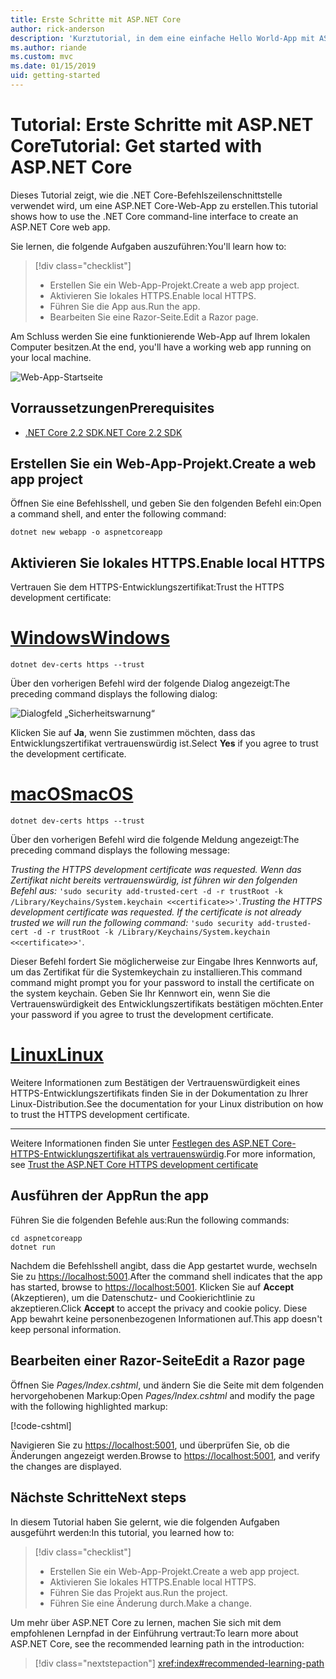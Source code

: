 ```yaml
---
title: Erste Schritte mit ASP.NET Core
author: rick-anderson
description: 'Kurztutorial, in dem eine einfache Hello World-App mit ASP.NET Core erstellt und ausgeführt wird.'
ms.author: riande
ms.custom: mvc
ms.date: 01/15/2019
uid: getting-started
---
```

# <a name="tutorial-get-started-with-aspnet-core"></a><span data-ttu-id="2b252-103">Tutorial: Erste Schritte mit ASP.NET Core</span><span class="sxs-lookup"><span data-stu-id="2b252-103">Tutorial: Get started with ASP.NET Core</span></span>

<span data-ttu-id="2b252-104">Dieses Tutorial zeigt, wie die .NET Core-Befehlszeilenschnittstelle verwendet wird, um eine ASP.NET Core-Web-App zu erstellen.</span><span class="sxs-lookup"><span data-stu-id="2b252-104">This tutorial shows how to use the .NET Core command-line interface to create an ASP.NET Core web app.</span></span>

<span data-ttu-id="2b252-105">Sie lernen, die folgende Aufgaben auszuführen:</span><span class="sxs-lookup"><span data-stu-id="2b252-105">You'll learn how to:</span></span>

> [!div class="checklist"]
> * <span data-ttu-id="2b252-106">Erstellen Sie ein Web-App-Projekt.</span><span class="sxs-lookup"><span data-stu-id="2b252-106">Create a web app project.</span></span>
> * <span data-ttu-id="2b252-107">Aktivieren Sie lokales HTTPS.</span><span class="sxs-lookup"><span data-stu-id="2b252-107">Enable local HTTPS.</span></span>
> * <span data-ttu-id="2b252-108">Führen Sie die App aus.</span><span class="sxs-lookup"><span data-stu-id="2b252-108">Run the app.</span></span>
> * <span data-ttu-id="2b252-109">Bearbeiten Sie eine Razor-Seite.</span><span class="sxs-lookup"><span data-stu-id="2b252-109">Edit a Razor page.</span></span>

<span data-ttu-id="2b252-110">Am Schluss werden Sie eine funktionierende Web-App auf Ihrem lokalen Computer besitzen.</span><span class="sxs-lookup"><span data-stu-id="2b252-110">At the end, you'll have a working web app running on your local machine.</span></span>

![Web-App-Startseite](_static/home-page.png)

## <a name="prerequisites"></a><span data-ttu-id="2b252-112">Vorraussetzungen</span><span class="sxs-lookup"><span data-stu-id="2b252-112">Prerequisites</span></span>

* [<span data-ttu-id="2b252-113">.NET Core 2.2 SDK</span><span class="sxs-lookup"><span data-stu-id="2b252-113">.NET Core 2.2 SDK</span></span>](https://www.microsoft.com/net/download/all)

## <a name="create-a-web-app-project"></a><span data-ttu-id="2b252-114">Erstellen Sie ein Web-App-Projekt.</span><span class="sxs-lookup"><span data-stu-id="2b252-114">Create a web app project</span></span>

<span data-ttu-id="2b252-115">Öffnen Sie eine Befehlsshell, und geben Sie den folgenden Befehl ein:</span><span class="sxs-lookup"><span data-stu-id="2b252-115">Open a command shell, and enter the following command:</span></span>

```console
dotnet new webapp -o aspnetcoreapp
```

## <a name="enable-local-https"></a><span data-ttu-id="2b252-116">Aktivieren Sie lokales HTTPS.</span><span class="sxs-lookup"><span data-stu-id="2b252-116">Enable local HTTPS</span></span>

<span data-ttu-id="2b252-117">Vertrauen Sie dem HTTPS-Entwicklungszertifikat:</span><span class="sxs-lookup"><span data-stu-id="2b252-117">Trust the HTTPS development certificate:</span></span>

# <a name="windowstabwindows"></a>[<span data-ttu-id="2b252-118">Windows</span><span class="sxs-lookup"><span data-stu-id="2b252-118">Windows</span></span>](#tab/windows)

```console
dotnet dev-certs https --trust
```

<span data-ttu-id="2b252-119">Über den vorherigen Befehl wird der folgende Dialog angezeigt:</span><span class="sxs-lookup"><span data-stu-id="2b252-119">The preceding command displays the following dialog:</span></span>

![Dialogfeld „Sicherheitswarnung“](~/getting-started/_static/cert.png)

<span data-ttu-id="2b252-121">Klicken Sie auf **Ja**, wenn Sie zustimmen möchten, dass das Entwicklungszertifikat vertrauenswürdig ist.</span><span class="sxs-lookup"><span data-stu-id="2b252-121">Select **Yes** if you agree to trust the development certificate.</span></span>

# <a name="macostabmacos"></a>[<span data-ttu-id="2b252-122">macOS</span><span class="sxs-lookup"><span data-stu-id="2b252-122">macOS</span></span>](#tab/macos)

```console
dotnet dev-certs https --trust
```

<span data-ttu-id="2b252-123">Über den vorherigen Befehl wird die folgende Meldung angezeigt:</span><span class="sxs-lookup"><span data-stu-id="2b252-123">The preceding command displays the following message:</span></span>

<span data-ttu-id="2b252-124">*Trusting the HTTPS development certificate was requested. Wenn das Zertifikat nicht bereits vertrauenswürdig, ist führen wir den folgenden Befehl aus:*  `'sudo security add-trusted-cert -d -r trustRoot -k /Library/Keychains/System.keychain <<certificate>>'`.</span><span class="sxs-lookup"><span data-stu-id="2b252-124">*Trusting the HTTPS development certificate was requested. If the certificate is not already trusted we will run the following command:* `'sudo security add-trusted-cert -d -r trustRoot -k /Library/Keychains/System.keychain <<certificate>>'`.</span></span>
 
<span data-ttu-id="2b252-125">Dieser Befehl fordert Sie möglicherweise zur Eingabe Ihres Kennworts auf, um das Zertifikat für die Systemkeychain zu installieren.</span><span class="sxs-lookup"><span data-stu-id="2b252-125">This command command might prompt you for your password to install the certificate on the system keychain.</span></span> <span data-ttu-id="2b252-126">Geben Sie Ihr Kennwort ein, wenn Sie die Vertrauenswürdigkeit des Entwicklungszertifikats bestätigen möchten.</span><span class="sxs-lookup"><span data-stu-id="2b252-126">Enter your password if you agree to trust the development certificate.</span></span>

# <a name="linuxtablinux"></a>[<span data-ttu-id="2b252-127">Linux</span><span class="sxs-lookup"><span data-stu-id="2b252-127">Linux</span></span>](#tab/linux)

<span data-ttu-id="2b252-128">Weitere Informationen zum Bestätigen der Vertrauenswürdigkeit eines HTTPS-Entwicklungszertifikats finden Sie in der Dokumentation zu Ihrer Linux-Distribution.</span><span class="sxs-lookup"><span data-stu-id="2b252-128">See the documentation for your Linux distribution on how to trust the HTTPS development certificate.</span></span>

---

<span data-ttu-id="2b252-129">Weitere Informationen finden Sie unter [Festlegen des ASP.NET Core-HTTPS-Entwicklungszertifikat als vertrauenswürdig](xref:security/enforcing-ssl#trust-the-aspnet-core-https-development-certificate-on-windows-and-macos).</span><span class="sxs-lookup"><span data-stu-id="2b252-129">For more information, see [Trust the ASP.NET Core HTTPS development certificate](xref:security/enforcing-ssl#trust-the-aspnet-core-https-development-certificate-on-windows-and-macos)</span></span>

## <a name="run-the-app"></a><span data-ttu-id="2b252-130">Ausführen der App</span><span class="sxs-lookup"><span data-stu-id="2b252-130">Run the app</span></span>

<span data-ttu-id="2b252-131">Führen Sie die folgenden Befehle aus:</span><span class="sxs-lookup"><span data-stu-id="2b252-131">Run the following commands:</span></span>

```console
cd aspnetcoreapp
dotnet run
```

<span data-ttu-id="2b252-132">Nachdem die Befehlsshell angibt, dass die App gestartet wurde, wechseln Sie zu [https://localhost:5001](https://localhost:5001).</span><span class="sxs-lookup"><span data-stu-id="2b252-132">After the command shell indicates that the app has started, browse to [https://localhost:5001](https://localhost:5001).</span></span> <span data-ttu-id="2b252-133">Klicken Sie auf **Accept** (Akzeptieren), um die Datenschutz- und Cookierichtlinie zu akzeptieren.</span><span class="sxs-lookup"><span data-stu-id="2b252-133">Click **Accept** to accept the privacy and cookie policy.</span></span> <span data-ttu-id="2b252-134">Diese App bewahrt keine personenbezogenen Informationen auf.</span><span class="sxs-lookup"><span data-stu-id="2b252-134">This app doesn't keep personal information.</span></span>

## <a name="edit-a-razor-page"></a><span data-ttu-id="2b252-135">Bearbeiten einer Razor-Seite</span><span class="sxs-lookup"><span data-stu-id="2b252-135">Edit a Razor page</span></span>

<span data-ttu-id="2b252-136">Öffnen Sie *Pages/Index.cshtml*, und ändern Sie die Seite mit dem folgenden hervorgehobenen Markup:</span><span class="sxs-lookup"><span data-stu-id="2b252-136">Open *Pages/Index.cshtml* and modify the page with the following highlighted markup:</span></span>

[!code-cshtml[](sample/index.cshtml?highlight=9)]

<span data-ttu-id="2b252-137">Navigieren Sie zu [https://localhost:5001](https://localhost:5001), und überprüfen Sie, ob die Änderungen angezeigt werden.</span><span class="sxs-lookup"><span data-stu-id="2b252-137">Browse to [https://localhost:5001](https://localhost:5001), and verify the changes are displayed.</span></span>

## <a name="next-steps"></a><span data-ttu-id="2b252-138">Nächste Schritte</span><span class="sxs-lookup"><span data-stu-id="2b252-138">Next steps</span></span>

<span data-ttu-id="2b252-139">In diesem Tutorial haben Sie gelernt, wie die folgenden Aufgaben ausgeführt werden:</span><span class="sxs-lookup"><span data-stu-id="2b252-139">In this tutorial, you learned how to:</span></span>

> [!div class="checklist"]
> * <span data-ttu-id="2b252-140">Erstellen Sie ein Web-App-Projekt.</span><span class="sxs-lookup"><span data-stu-id="2b252-140">Create a web app project.</span></span>
> * <span data-ttu-id="2b252-141">Aktivieren Sie lokales HTTPS.</span><span class="sxs-lookup"><span data-stu-id="2b252-141">Enable local HTTPS.</span></span>
> * <span data-ttu-id="2b252-142">Führen Sie das Projekt aus.</span><span class="sxs-lookup"><span data-stu-id="2b252-142">Run the project.</span></span>
> * <span data-ttu-id="2b252-143">Führen Sie eine Änderung durch.</span><span class="sxs-lookup"><span data-stu-id="2b252-143">Make a change.</span></span>

<span data-ttu-id="2b252-144">Um mehr über ASP.NET Core zu lernen, machen Sie sich mit dem empfohlenen Lernpfad in der Einführung vertraut:</span><span class="sxs-lookup"><span data-stu-id="2b252-144">To learn more about ASP.NET Core, see the recommended learning path in the introduction:</span></span>

> [!div class="nextstepaction"]
> <xref:index#recommended-learning-path>
